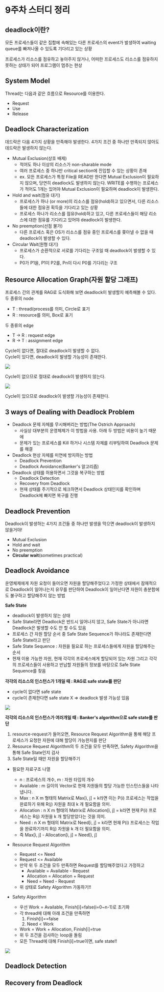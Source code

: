 # 9주차 스터디 정리

## deadlock이란?
모든 프로세스들이 
같은 집합에 속해있는 다른 프로세스의 event가 발생하여 
waiting queue를 빠져나올 수 있도록 기다리고 있는 상황

프로세스가 리소스를 점유하고 놓아주지 않거나, 
어떠한 프로세스도 리소스를 점유하지 못하는 상태가 되어 
프로그램이 멈추는 현상

## System Model
Thread는 다음과 같은 흐름으로 Resource를 이용한다. 
- Request
- Use
- Release

## Deadlock Characterization
데드락은 다음 4가지 상황을 만족해야 발생한다. 4가지 조건 중 하나만 만족되지 않아도 데드락은 발생하지 않는다.
- Mutual Exclusion(상호 배제)
    - 적어도 하나 이상의 리소스가 non-sharable mode
    - 여러 프로세스 중 하나만 critical section에 진입할 수 있는 상황이 존재
    - ex. 모든 프로세스가 특정 File을 READ만 한다면 Mutual Exclusion이 필요하지 않으며, 당연히 deadlock도 발생하지 않는다. WRITE를 수행하는 프로세스가 적어도 1개는 있어야 Mutual Exclusion이 필요하며 deadlock이 발생한다. 
- Hold and wait(점유 대기)
    - 프로세스가 하나 (or more)의 리소스를 점유(hold)하고 있으면서, 다른 리소스들에 대한 점유권 획득을 기다리고 있는 상황
    - 프로세스 하나가 리소스를 점유(hold)하고 있고, 다른 프로세스들이 해당 리소스에 대한 점유를 기다리고 있어야 deadlock이 발생한다. 
- No preemption(선점 불가)
    - 다른 프로세스 혹은 OS가 리소스를 점유 중인 프로세스를 쫒아낼 수 없을 때 deadlock이 발생할 수 있다. 
- Circular Wait(원형 대기)
    - 프로세스가 순환적으로 서로를 기다리는 구조일 때 deadlock이 발생할 수 있다. 
    - P0가 P1을, P1이 P2를, Pn이 다시 P0를 기다리는 구조

## Resource Allocation Graph(자원 할당 그래프)
프로세스 간의 관계를 RAG로 도식화해 보면 deadlock이 발생할지 예측해볼 수 있다.   
두 종류의 node
- T : thread/process를 의미, Circle로 표기
- R : resource를 의미, Box로 표기  

두 종류의 edge
- T -> R : request edge
- R -> T : assignment edge

Cycle이 없다면, 절대로 deadlock이 발생할 수 없다.  
Cycle이 있다면, deadlock이 발생할 가능성이 존재한다. 

<img src="../img/os-week9-1.png"/>  

Cycle이 없으므로 절대로 deadlock이 발생하지 않는다.  
  

<img src="../img/os-week9-2.png"/>  

Cycle이 있으므로 deadlock이 발생할 가능성이 존재한다.  
  
  

## 3 ways of Dealing with Deadlock Problem
- Deadlock 문제 자체를 무시해버리는 방법(The Ostrich Approach)
    - 사실상 대부분의 운영체제가 이 방법을 사용. 아래 두 방법은 비용이 높기 때문에
    - 문제가 있는 프로세스를 Kill 하거나 시스템 자체를 리부팅하여 Deadlock 문제를 해결
- Deadlock 현상 자체를 미연에 방지하는 방법
    - Deadlock Prevention
    - Deadlock Avoidance(Banker's 알고리즘)
- Deadlock 상태를 허용하면서 그것을 복구하는 방법
    - Deadlock Detection
    - Recovery from Deadlock
    - 현재 상태를 주기적으로 체크하면서 Deadlock 상태인지를 확인하며 Deadlock에 빠지면 복구를 진행


## Deadlock Prevention
Deadlock이 발생하는 4가지 조건들 중 하나만 발생을 막으면 deadlock이 발생하지 않을거야!

- Mutual Exclusion 
- Hold and wait
- No preemption 
- **Circular wait**(sometimes practical) 


## Deadlock Avoidance
운영체제에게 자원 요청이 들어오면 자원을 할당해주었다고 가정한 상태에서 잠재적으로 Deadlock이 일어나는지 유무를 판단하여 Deadlock이 일어난다면 자원이 충분함에도 불구하고 할당해주지 않는 방법
  

**Safe State** 
- deadlock이 발생하지 않는 상태
- Safe State라면 Deadlock은 반드시 일어나지 않고, Safe State가 아니라면 Deadlock은 발생할 수도 안 할 수도 있음
- 프로세스 간 자원 할당 순서 중 Safe State Sequence가 하나라도 존재한다면 Safe State라고 판단
- Safe State Sequence : 자원을 필요로 하는 프로세스들에게 자원을 할당해주는 순서
- 현재 이용 가능한 자원, 현재 각각의 프로세스에게 할당되어 있는 자원 그리고 각각의 프로세스들이 사용하고 반납할 자원들의 정보를 바탕으로 Safe State Sequence를 찾음
  

**각각의 리소스의 인스턴스가 1개일 때 : RAG로 safe state를 판단**
- cycle이 없다면 safe state
- cycle이 존재한다면 safe state X => deadlock 발생 가능성 있음
<img src="../img/os-week9-3.png"/> 
  

**각각의 리소스의 인스턴스가 여러개일 때 : Banker's algorithm으로 safe state를 판단**
1. resource-request가 들어오면, Resource Request Algorithm을 통해 해당 프로세스가 요청한 자원에 대해 할당이 가능한지를 판단
2. Resource Request Algorithm의 두 조건을 모두 만족하면, Safety Algorithm을 통해 Safe State인지 검사
3. Safe State일 때만 자원을 할당해주기
  
- 필요한 자료구조 나열
    - n : 프로세스의 개수, m : 자원 타입의 개수
    - Available : m 길이의 Vector로 현재 자원들의 할당 가능한 인스턴스들을 나타냅니다.
    - Max : n X m 형태의 Matrix로 Max[i, j] = k라면 이는 P(i) 프로세스는 작업을 완료하기 위해 R(j) 자원을 최대 k 개 필요함을 의미.
    - Allocation : n X m 형태의 Matrix로 Allocation[i, j] = k라면 현재 P(i) 프로세스는 R(j) 자원을 k 개 할당받았다는 것을 의미.
    - Need : n X m 형태의 Matrix로 Need[i, j] = k라면 현재 P(i) 프로세스는 작업을 완료하기까지 R(j) 자원을 k 개 더 필요함을 의미.
    - 즉 Max[i, j] - Allocation[i, j] = Need[i, j]

- Resource Request Algorithm
    - Request <= Need
    - Request <= Available
    - 만약 위 두 조건을 모두 만족하면 Request를 할당해주었다고 가정하고
        - Available = Available - Request
        - Allocation = Allocation + Request
        - Need = Need - Request
    - 위 상태로 Safety Algorithm 가동하기!!
  
- Safety Algorithm
    - 우선 Work = Available, Finish[i]=false(i=0~n-1)로 초기화
    - 각 thread에 대해 아래 조건을 만족하면
        1. Finish[i]==false
        2. Need < Work
    - Work = Work + Allocation, Finish[i]=true
    - 위 두 조건을 검사하는 loop을 돌림
    - 모든 Thread에 대해 Finish[i]=true이면, safe state!!
  
<img src="../img/os-week9-4.jpg"/> 




  





## Deadlock Detection 


## Recovery from Deadlock







